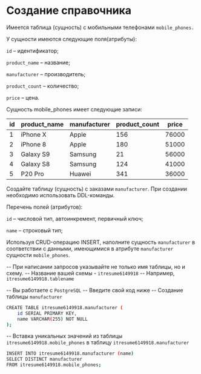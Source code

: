 # Создание справочника

Имеется таблица (сущность) с мобильными телефонами `mobile_phones.`

У сущности имеются следующие поля(атрибуты):

`id` – идентификатор;

`product_name` – название;

`manufacturer` – производитель;

`product_count` – количество;

`price` – цена.

Сущность mobile_phones имеет следующие записи:

|id|product_name|manufacturer|product_count|price|
| --- | ------------ | ------------ | ------------- | ----- |
| 1 | iPhone X | Apple | 156 | 76000 |
| 2 | iPhone 8 | Apple | 180 | 51000 |
| 3 | Galaxy S9 | Samsung | 21 | 56000 |
| 4 | Galaxy S8 | Samsung | 124 | 41000 |
| 5 | P20 Pro | Huawei | 341 | 36000 |

Создайте таблицу (сущность) с заказами `manufacturer`. При создании необходимо использовать DDL-команды.

Перечень полей (атрибутов):

`id` – числовой тип, автоинкремент, первичный ключ;

`name` – строковый тип;

Используя CRUD-операцию INSERT, наполните сущность `manufacturer` в соответствии с данными, имеющимися в атрибуте `manufacturer` сущности `mobile_phones`.

-- При написании запросов указывайте не только имя таблицы, но и схему.
-- Название вашей схемы - `itresume6149918`
-- Например, `itresume6149918.tablename`

-- Вы работаете с `PostgreSQL`
-- Введите свой код ниже
-- Создание таблицы `manufacturer`
```sh
CREATE TABLE itresume6149918.manufacturer (
    id SERIAL PRIMARY KEY,
    name VARCHAR(255) NOT NULL
);
```
-- Вставка уникальных значений из таблицы `itresume6149918.mobile_phones` в таблицу `itresume6149918.manufacturer`
```sh
INSERT INTO itresume6149918.manufacturer (name)
SELECT DISTINCT manufacturer 
FROM itresume6149918.mobile_phones;
```